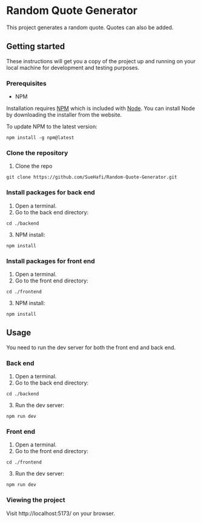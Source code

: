# Random Quote Generator

This project generates a random quote. Quotes can also be added.

## Getting started

These instructions will get you a copy of the project up and running on your local machine for development and testing purposes.

### Prerequisites

- NPM

Installation requires [NPM](https://www.npmjs.com/) which is included with [Node](https://nodejs.org/). You can install Node by downloading the installer from the website.

To update NPM to the latest version:

```
npm install -g npm@latest
```

### Clone the repository

1. Clone the repo

```
git clone https://github.com/SueHafi/Random-Quote-Generator.git
```

### Install packages for back end

1. Open a terminal.
2. Go to the back end directory:

```
cd ./backend
```

3. NPM install:

```
npm install
```

### Install packages for front end

1. Open a terminal.
2. Go to the front end directory:

```
cd ./frontend
```

3. NPM install:

```
npm install
```

## Usage

You need to run the dev server for both the front end and back end.

### Back end

1. Open a terminal.
2. Go to the back end directory:

```
cd ./backend
```

3. Run the dev server:

```
npm run dev
```

### Front end

1. Open a terminal.
2. Go to the front end directory:

```
cd ./frontend
```

3. Run the dev server:

```
npm run dev
```

### Viewing the project

Visit http://localhost:5173/ on your browser.
